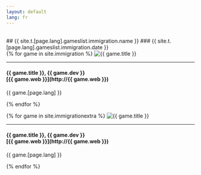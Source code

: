 ```yaml
---
layout: default
lang: fr
---
```

<title>{{ site.t.[page.lang].gameslist.immigration.name }}</title>

<section id="games" class="container-fluid content-section text-center bg-yellow" markdown="1">
<br>
## {{ site.t.[page.lang].gameslist.immigration.name }}
### {{ site.t.[page.lang].gameslist.immigration.date }}
<br>
</section>

<div class="col-lg-10 col-lg-offset-1 text-justify" markdown="1">
{% for game in site.immigration %}
<img src="/img/{{ game.tag }}/{{ game.img }}" alt="{{ game.title }}" class="img-responsive; {{ game.dir }}">

---

#### {{ game.title }}, {{ game.dev }}<br>[{{ game.web }}](http://{{ game.web }})
{{ game.[page.lang] }}

{% endfor %}

{% for game in site.immigrationextra %}
<img src="/img/{{ game.tag }}/{{ game.img }}" alt="{{ game.title }}" class="img-responsive; {{ game.dir }}">

---

#### {{ game.title }}, {{ game.dev }}<br>[{{ game.web }}](http://{{ game.web }})
{{ game.[page.lang] }}

{% endfor %}
</div>

